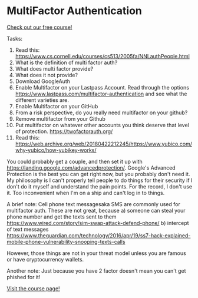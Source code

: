# MultiFactor Authentication

[Check out our free course!](https://academy.hoppersroppers.org/mod/page/view.php?id=933)

Tasks: 

1. Read this: <https://www.cs.cornell.edu/courses/cs513/2005fa/NNLauthPeople.html>
2. What is the definition of multi factor auth?
3. What does multi factor provide?
4. What does it not provide?
5. Download GoogleAuth 
6. Enable Multifactor on your Lastpass Account. Read through the options <https://www.lastpass.com/multifactor-authentication> and see what the different varieties are.
7. Enable Multifactor on your GitHub
8. From a risk perspective, do you really need multifactor on your github?
9. Remove multifactor from your Github
10. Put multifactor on whatever other accounts you think deserve that level of protection. <https://twofactorauth.org/>
11. Read this: <https://web.archive.org/web/20180422212245/https://www.yubico.com/why-yubico/how-yubikey-works/>

You could probably get a couple, and then set it up with <https://landing.google.com/advancedprotection/>. Google's Advanced Protection is the best you can get right now, but you probably don't need it. My philosophy is I can't properly tell people to do things for their security if I don't do it myself and understand the pain points. For the record, I don't use it. Too inconvenient when I'm on a ship and can't log in to things. 

A brief note: Cell phone text messagesaka SMS are commonly used for multifactor auth. These are not great, because 
a) someone can steal your phone number and get the texts sent to them  <https://www.wired.com/story/sim-swap-attack-defend-phone/>
b) intercept of text messages <https://www.theguardian.com/technology/2016/apr/19/ss7-hack-explained-mobile-phone-vulnerability-snooping-texts-calls>

However, those things are not in your threat model unless you are famous or have cryptocurrency wallets.

Another note: Just because you have 2 factor doesn't mean you can't get phished for it!

[Visit the course page!](https://academy.hoppersroppers.org/mod/assign/view.php?id=933)
 
